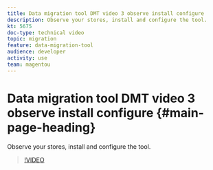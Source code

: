 ```yaml
---
title: Data migration tool DMT video 3 observe install configure
description: Observe your stores, install and configure the tool.
kt: 5675
doc-type: technical video
topic: migration
feature: data-migration-tool
audience: developer
activity: use
team: magentou
---
```


# Data migration tool DMT video 3 observe install configure {#main-page-heading}

Observe your stores, install and configure the tool.

>[!VIDEO](https://video.tv.adobe.com/v/35831?quality=12&learn=on)